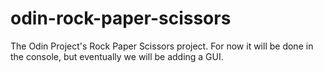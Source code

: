 # odin-rock-paper-scissors
The Odin Project's Rock Paper Scissors project. For now it will be done in the console, but eventually we will be adding a GUI.

